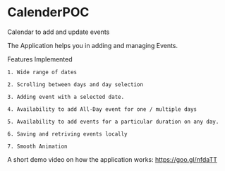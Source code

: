 # CalenderPOC
Calendar to add and update events

The Application helps you in adding and managing Events.

Features Implemented

	1. Wide range of dates
    
	2. Scrolling between days and day selection
    
	3. Adding event with a selected date.
    
	4. Availability to add All-Day event for one / multiple days
    
	5. Availability to add events for a particular duration on any day.
    
	6. Saving and retriving events locally
    
	7. Smooth Animation

A short demo video on how the application works: https://goo.gl/nfdaTT
